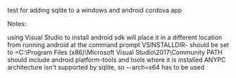 test for adding sqlite to a windows and android cordova app

Notes:

using Visual Studio to install android sdk will place it in a different location from running android at the command prompt
VSINSTALLDIR- should be set to =C:\Program Files (x86)\Microsoft Visual Studio\2017\Community
PATH should include android platform-tools and tools where it is installed
ANYPC architecture isn't supported by sqlite, so --arch=x64 has to be used

